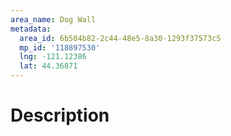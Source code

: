 ```yaml
---
area_name: Dog Wall
metadata:
  area_id: 6b504b82-2c44-48e5-8a30-1293f37573c5
  mp_id: '118897530'
  lng: -121.12386
  lat: 44.36871
---
```

# Description
